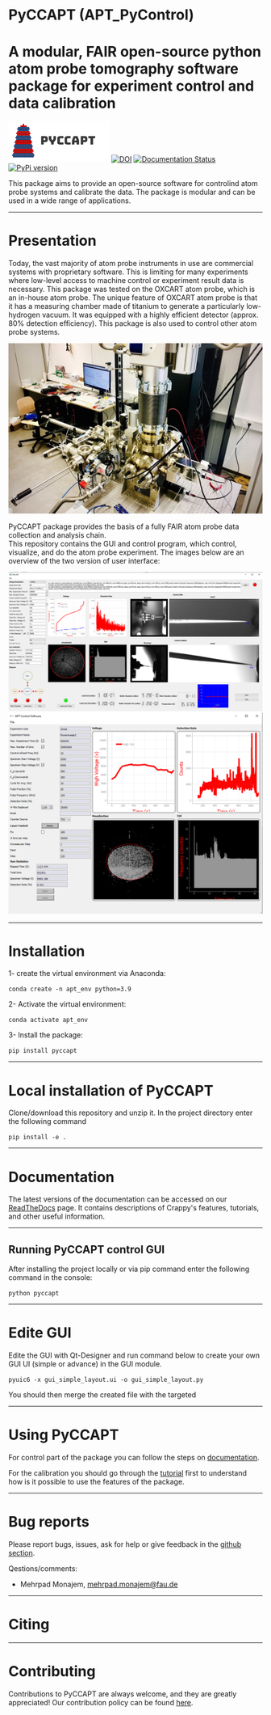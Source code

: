 # PyCCAPT (APT_PyControl)
# A modular, FAIR open-source python atom probe tomography software package for experiment control and data calibration 
![plot](pyccapt/files/logo.png)
[![DOI](https://zenodo.org/badge/DOI/10.5281/zenodo.7588996.svg)](https://doi.org/10.5281/zenodo.7588996)
[![Documentation Status](https://readthedocs.org/projects/pyccapt/badge/?version=latest)](https://pyccapt.readthedocs.io/en/latest/?badge=latest)
[![PyPi version](https://badgen.net/pypi/v/pyccapt/)](https://pypi.org/project/pyccapt)
<!--[![coverage report](https://gitlab.com/jesseds/apav/badges/master/coverage.svg)](https://gitlab.com/jesseds/apav/commits/master)
[![pipeline status](https://gitlab.com/jesseds/apav/badges/master/pipeline.svg)](https://gitlab.com/jesseds/apav/-/commits/master)-->


This package aims to provide an open-source software for controlind atom probe systems and calibrate 
the data. The package is modular and can be used in a wide range of applications.

----------

# Presentation

Today, the vast majority of atom probe instruments in use are commercial systems with proprietary software. 
This is limiting for many experiments where low-level access to machine control or experiment result data is necessary.
This package was tested on the OXCART atom probe, which is an in-house atom probe. 
The unique feature of OXCART atom probe is that it has a measuring chamber made of titanium to generate a particularly low-hydrogen vacuum.
It was equipped with a highly efficient detector (approx. 80% detection efficiency). This package is also used to control
other atom probe systems.

![plot](pyccapt/files/oxcart.png)

PyCCAPT package provides the basis of a fully FAIR atom probe data collection and analysis chain.  
This repository contains the GUI and control program, which control, visualize, and do the atom probe experiment.
The images below are an overview of the two version of user interface:

![plot](pyccapt/files/advance_gui.png)
![plot](pyccapt/files/basic_gui.png)

 ---------------------

#  Installation
1- create the virtual environment via Anaconda:
    
    conda create -n apt_env python=3.9

2- Activate the virtual environment:

    conda activate apt_env

3- Install the package:

    pip install pyccapt

---------------------

# Local installation of PyCCAPT

Clone/download this repository and unzip it. In the project directory enter the following command


    pip install -e .




--------------
# Documentation

The latest versions of the documentation can be accessed on our
[ReadTheDocs](https://pyccapt.readthedocs.io/en/latest/?#) page. It contains descriptions of
Crappy's features, tutorials, and other useful information.

--------------------
## Running PyCCAPT control GUI

After installing the project locally or via pip command enter the following command in the console:


    python pyccapt



--------------------

# Edite GUI 

Edite the GUI with Qt-Designer and run command below to create your own GUI
UI (simple or advance) in the GUI module. 

    pyuic6 -x gui_simple_layout.ui -o gui_simple_layout.py 

You should then merge the created file with the targeted 

---------------------
# Using PyCCAPT

For control part of the package you can follow the steps on [documentation](https://pyccapt.readthedocs.io/en/latest/configuration.html).

For the calibration you should go through the [tutorial](https://pyccapt.readthedocs.io/en/latest/tutorials.html) first to understand how is it possible 
to use the features of the package.

------------------
# Bug reports

Please report bugs, issues, ask for help or give feedback in the [github section](https://github.com/mmonajem/pyccapt/issues).

Qestions/comments:
  - Mehrpad Monajem, mehrpad.monajem@fau.de


-----------
# Citing 

-----------
# Contributing 

Contributions to PyCCAPT are always welcome, and they are greatly appreciated! Our contribution 
policy can be found [here](https://github.com/mmonajem/pyccapt/blob/main/CONTRIBUTING.md).

